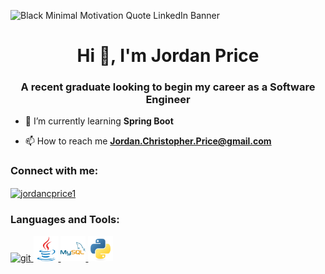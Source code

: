![Black Minimal Motivation Quote LinkedIn Banner](https://github.com/JordanCPrice/JordanCPrice/assets/124534464/ea3b8ea4-fd02-49bd-95ec-c77669102228)


<h1 align="center">Hi 👋, I'm Jordan Price</h1>
<h3 align="center">A recent graduate looking to begin my career as a Software Engineer</h3>

- 🌱 I’m currently learning **Spring Boot**

- 📫 How to reach me **Jordan.Christopher.Price@gmail.com**

<h3 align="left">Connect with me:</h3>
<p align="left">
<a href="https://linkedin.com/in/jordancprice1" target="blank"><img align="center" src="https://raw.githubusercontent.com/rahuldkjain/github-profile-readme-generator/master/src/images/icons/Social/linked-in-alt.svg" alt="jordancprice1" height="30" width="40" /></a>
</p>

<h3 align="left">Languages and Tools:</h3>
<p align="left"> <a href="https://git-scm.com/" target="_blank" rel="noreferrer"> <img src="https://www.vectorlogo.zone/logos/git-scm/git-scm-icon.svg" alt="git" width="40" height="40"/> </a> <a href="https://www.java.com" target="_blank" rel="noreferrer"> <img src="https://raw.githubusercontent.com/devicons/devicon/master/icons/java/java-original.svg" alt="java" width="40" height="40"/> </a> <a href="https://www.mysql.com/" target="_blank" rel="noreferrer"> <img src="https://raw.githubusercontent.com/devicons/devicon/master/icons/mysql/mysql-original-wordmark.svg" alt="mysql" width="40" height="40"/> </a> <a href="https://www.python.org" target="_blank" rel="noreferrer"> <img src="https://raw.githubusercontent.com/devicons/devicon/master/icons/python/python-original.svg" alt="python" width="40" height="40"/> </a> </p>
